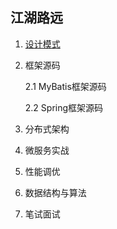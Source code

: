 ## 江湖路远
1. [设计模式](https://github.com/coder-chan/my_notes/tree/master/pattern)

2. 框架源码

   2.1 MyBatis框架源码

   2.2 Spring框架源码

3. 分布式架构

4. 微服务实战

5. 性能调优

6. 数据结构与算法

7. 笔试面试

